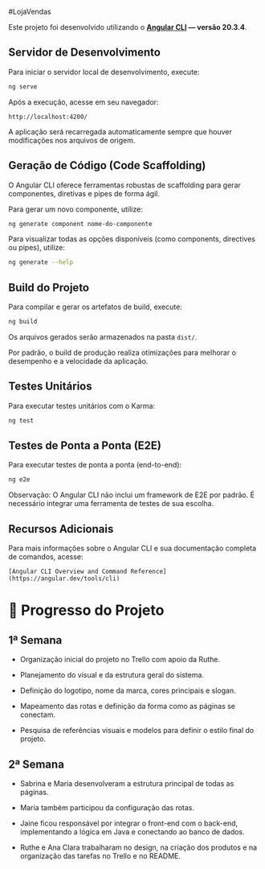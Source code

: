 #LojaVendas

Este projeto foi desenvolvido utilizando o **[Angular CLI](https://github.com/angular/angular-cli) — versão 20.3.4**.

## Servidor de Desenvolvimento

Para iniciar o servidor local de desenvolvimento, execute:

```bash
ng serve
```

Após a execução, acesse em seu navegador:

`http://localhost:4200/`

A aplicação será recarregada automaticamente sempre que houver modificações nos arquivos de origem.

## Geração de Código (Code Scaffolding)

O Angular CLI oferece ferramentas robustas de scaffolding para gerar componentes, diretivas e pipes de forma ágil.

Para gerar um novo componente, utilize:

```bash
ng generate component nome-do-componente
```

Para visualizar todas as opções disponíveis (como components, directives ou pipes), utilize:

```bash
ng generate --help
```

## Build do Projeto

Para compilar e gerar os artefatos de build, execute:

```bash
ng build
```

Os arquivos gerados serão armazenados na pasta `dist/`.

Por padrão, o build de produção realiza otimizações para melhorar o desempenho e a velocidade da aplicação.

## Testes Unitários

Para executar testes unitários com o Karma:

```bash
ng test
```

## Testes de Ponta a Ponta (E2E)

Para executar testes de ponta a ponta (end-to-end):

``` bash
ng e2e
```

Observação: O Angular CLI não inclui um framework de E2E por padrão. É necessário integrar uma ferramenta de testes de sua escolha.

## Recursos Adicionais

Para mais informações sobre o Angular CLI e sua documentação completa de comandos, acesse:

`[Angular CLI Overview and Command Reference](https://angular.dev/tools/cli)`

# 📌 Progresso do Projeto

## 1ª Semana

* Organização inicial do projeto no Trello com apoio da Ruthe.

* Planejamento do visual e da estrutura geral do sistema.

* Definição do logotipo, nome da marca, cores principais e slogan.

* Mapeamento das rotas e definição da forma como as páginas se conectam.

* Pesquisa de referências visuais e modelos para definir o estilo final do projeto.

## 2ª Semana

* Sabrina e Maria desenvolveram a estrutura principal de todas as páginas.

* Maria também participou da configuração das rotas.

* Jaine ficou responsável por integrar o front-end com o back-end, implementando a lógica em Java e conectando ao banco de dados.

* Ruthe e Ana Clara trabalharam no design, na criação dos produtos e na organização das tarefas no Trello e no README.
